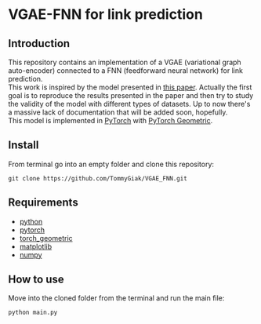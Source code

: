 # VGAE-FNN for link prediction
## Introduction
This repository contains an implementation of a VGAE (variational graph auto-encoder) connected to a FNN (feedforward neural network) for link prediction.\
This work is inspired by the model presented in [this paper](https://bmcbioinformatics.biomedcentral.com/articles/10.1186/s12859-020-03646-8). Actually the first goal is to reproduce the results presented in the paper and then try to study the validity of the model with different types of datasets.
Up to now there's a massive lack of documentation that will be added soon, hopefully.\
This model is implemented in [PyTorch](https://pytorch.org) with [PyTorch Geometric](https://pytorch-geometric.readthedocs.io/en/latest/#).

## Install
From terminal go into an empty folder and clone this repository:
```shell
git clone https://github.com/TommyGiak/VGAE_FNN.git
```

## Requirements 
- [python](https://www.python.org)
- [pytorch](https://pytorch.org/get-started/locally/)
- [torch_geometric](https://pytorch-geometric.readthedocs.io/en/latest/install/installation.html#)
- [matplotlib](https://matplotlib.org/stable/)
- [numpy](https://numpy.org/install/)

## How to use
Move into the cloned folder from the terminal and run the main file:
```shell
python main.py
```
